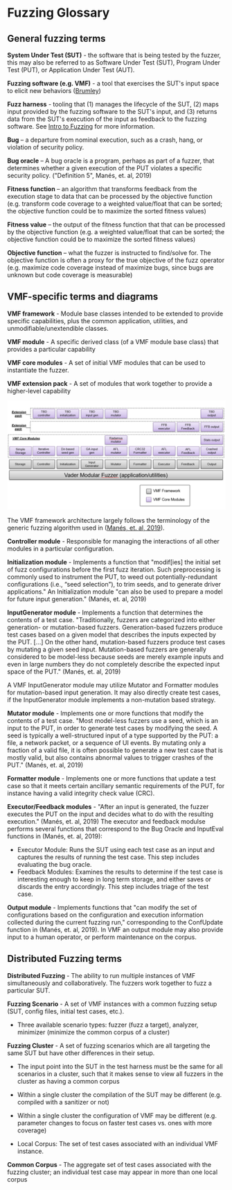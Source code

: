 # Fuzzing Glossary

## General fuzzing terms
**System Under Test (SUT)** - the software that is being tested by the fuzzer, this may also be referred to as Software Under Test (SUT), Program Under Test (PUT), or Application Under Test (AUT).

**Fuzzing software (e.g. VMF)** - a tool that exercises the SUT's input space to elicit new behaviors ([Brumley](https://twitter.com/thedavidbrumley/status/1495880726457298944 "\"Fuzzing is the process of automatically exploring the program input space to elicit new behaviors\""))

**Fuzz harness** - tooling that (1) manages the lifecycle of the SUT, (2) maps input provided by the fuzzing software to the SUT's input, and (3) returns data from the SUT's execution of the input as feedback to the fuzzing software.  See [Intro to Fuzzing](/docs/intro_to_fuzzing.md) for more information.

**Bug** – a departure from nominal execution, such as a crash, hang, or violation of security policy.

**Bug oracle** – A bug oracle is a program, perhaps as part of a fuzzer, that determines whether a given execution of the PUT violates a specific security policy. ("Definition 5", Manés, et. al, 2019)

**Fitness function** – an algorithm that transforms feedback from the execution stage to data that can be processed by the objective function (e.g. transform code coverage to a weighted value/float that can be sorted; the objective function could be to maximize the sorted fitness values)

**Fitness value** – the output of the fitness function that that can be processed by the objective function (e.g. a weighted value/float that can be sorted; the objective function could be to maximize the sorted fitness values)

**Objective function** – what the fuzzer is instructed to find/solve for. The objective function is often a proxy for the true objective of the fuzz operator (e.g. maximize code coverage instead of maximize bugs, since bugs are unknown but code coverage is measurable)

## VMF-specific terms and diagrams

**VMF framework** - Module base classes intended to be extended to provide specific capabilities, plus the common application, utilities, and unmodifiable/unextendible classes​.

**VMF module** - A specific derived class (of a VMF module base class) that provides a particular capability​

**VMF core modules** - A set of initial VMF modules that can be used to instantiate the fuzzer.

**VMF extension pack​** - A set of modules that work together to provide a higher-level capability​

![VMF logical architecture](./img/VMF_logical_view.png "VMF logical architecture consists of common classes and module base classes collectively known as the VMF framework; specific modules; and extension packs.")

The VMF framework architecture largely follows the terminology of the generic fuzzing algorithm used in ([Manés, et. al, 2019](https://arxiv.org/pdf/1812.00140.pdf "The Art, Science, and Engineering of Fuzzing")).

**Controller module** - Responsible for managing the interactions of all other modules in a particular configuration.

**Initialization module** - Implements a function that "modif[ies] the initial set of fuzz configurations before the first fuzz iteration. Such preprocessing is commonly used to instrument the PUT, to weed out potentially-redundant configurations (i.e., “seed selection”), to trim seeds, and to generate driver applications." An Initialization module "can also be used to prepare a model for future input generation." (Manés, et. al, 2019)

**InputGenerator module** - Implements a function that determines the contents of a test case. "Traditionally, fuzzers are categorized into either generation- or mutation-based fuzzers. Generation-based fuzzers produce test cases based on a given model that describes the inputs expected by the PUT. […] On the other hand, mutation-based fuzzers produce test cases by mutating a given seed input. Mutation-based fuzzers are generally considered to be model-less because seeds are merely example inputs and even in large numbers they do not completely describe the expected input space of the PUT." (Manés, et. al, 2019) 

A VMF InputGenerator module may utilize Mutator and Formatter modules for mutation-based input generation. It may also directly create test cases, if the InputGenerator module implements a non-mutation based strategy.

**Mutator module** - Implements one or more functions that modify the contents of a test case. "Most model-less fuzzers use a seed, which is an input to the PUT, in order to generate test cases by modifying the seed. A seed is typically a well-structured input of a type supported by the PUT: a file, a network packet, or a sequence of UI events. By mutating only a fraction of a valid file, it is often possible to generate a new test case that is mostly valid, but also contains abnormal values to trigger crashes of the PUT." (Manés, et. al, 2019)

**Formatter module** - Implements one or more functions that update a test case so that it meets certain ancillary semantic requirements of the PUT, for instance having a valid integrity check value (CRC).

**Executor/Feedback modules** - "After an input is generated, the fuzzer executes the PUT on the input and decides what to do with the resulting execution." (Manés, et. al, 2019) The executor and feedback modulse performs several functions that correspond to the Bug Oracle and InputEval functions in (Manés, et. al, 2019):
* Executor Module: Runs the SUT using each test case as an input and captures the results of running the test case. This step includes evaluating the bug oracle.
* Feedback Modules: Examines the results to determine if the test case is interesting enough to keep in long term storage, and either saves or discards the entry accordingly. This step includes triage of the test case.

**Output module** - Implements functions that "can modify the set of configurations based on the configuration and execution information collected during the current fuzzing run," corresponding to the ConfUpdate function in (Manés, et. al, 2019). In VMF an output module may also provide input to a human operator, or perform maintenance on the corpus.

## Distributed Fuzzing terms ##
**Distributed Fuzzing** - The ability to run multiple instances of VMF simultaneously and collaboratively.  The fuzzers work together to fuzz a particular SUT.​

**Fuzzing Scenario** - A set of VMF instances with a common fuzzing setup (SUT, config files, initial test cases, etc.). ​

 * Three available scenario types: fuzzer (fuzz a target), analyzer, minimizer (minimize the common corpus of a cluster)​

**Fuzzing Cluster** - A set of fuzzing scenarios which are all targeting the same SUT but have other differences in their setup.​

 * The input point into the SUT in the test harness must be the same for all scenarios in a cluster, such that it makes sense to view all fuzzers in the cluster as having a common corpus​

 * Within a single cluster the compilation of the SUT may be different (e.g. compiled with a sanitizer or not)​

 * Within a single cluster the configuration of VMF may be different (e.g. parameter changes to focus on faster test cases vs. ones with more coverage)​

 * Local Corpus: The set of test cases associated with an individual VMF instance.​
 
**Common Corpus** - The aggregate set of test cases associated with the fuzzing cluster; an individual test case may appear in more than one local corpus​